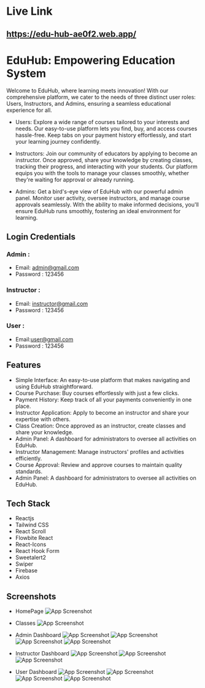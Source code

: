 
# Live Link
## https://edu-hub-ae0f2.web.app/


# EduHub: Empowering Education System

Welcome to EduHub, where learning meets innovation! With our comprehensive platform, we cater to the needs of three distinct user roles: Users, Instructors, and Admins, ensuring a seamless educational experience for all.

*  Users:
Explore a wide range of courses tailored to your interests and needs. Our easy-to-use platform lets you find, buy, and access courses hassle-free. Keep tabs on your payment history effortlessly, and start your learning journey confidently.

* Instructors:
Join our community of educators by applying to become an instructor. Once approved, share your knowledge by creating classes, tracking their progress, and interacting with your students. Our platform equips you with the tools to manage your classes smoothly, whether they're waiting for approval or already running.

*  Admins:
Get a bird's-eye view of EduHub with our powerful admin panel. Monitor user activity, oversee instructors, and manage course approvals seamlessly. With the ability to make informed decisions, you'll ensure EduHub runs smoothly, fostering an ideal environment for learning.

## Login Credentials
### Admin :
- Email: admin@gmail.com
- Password : 123456
### Instructor :
- Email: instructor@gmail.com
- Password : 123456
### User :
- Email:user@gmail.com
- Password : 123456


## Features

- Simple Interface: An easy-to-use platform that makes navigating and using EduHub straightforward.
- Course Purchase: Buy courses effortlessly with just a few clicks.
- Payment History: Keep track of all your payments conveniently in one place.
- Instructor Application: Apply to become an instructor and share your expertise with others.
- Class Creation: Once approved as an instructor, create classes and share your knowledge.
- Admin Panel: A dashboard for administrators to oversee all activities on EduHub.
- Instructor Management: Manage instructors' profiles and activities efficiently.
- Course Approval: Review and approve courses to maintain quality standards.
- Admin Panel: A dashboard for administrators to oversee all activities on EduHub.


## Tech Stack


* Reactjs
* Tailwind CSS
* React Scroll
* Flowbite React
* React-Icons
* React Hook Form
* Sweetalert2
* Swiper
* Firebase
* Axios

## Screenshots
- HomePage
![App Screenshot](/src//assets/appimg/1.png)
- Classes
![App Screenshot](/src//assets/appimg/2.png)


- Admin Dashboard
![App Screenshot](/src//assets/appimg/3.png)
![App Screenshot](/src//assets/appimg/4.png)
![App Screenshot](/src//assets/appimg/5.png)
![App Screenshot](/src//assets/appimg/6.png)

- Instructor Dashboard
![App Screenshot](/src//assets/appimg/7.png)
![App Screenshot](/src//assets/appimg/8.png)
![App Screenshot](/src//assets/appimg/9.png)


- User Dashboard
![App Screenshot](/src//assets/appimg/10.png)
![App Screenshot](/src//assets/appimg/11.png)
![App Screenshot](/src//assets/appimg/12.png)
![App Screenshot](/src//assets/appimg/13.png)